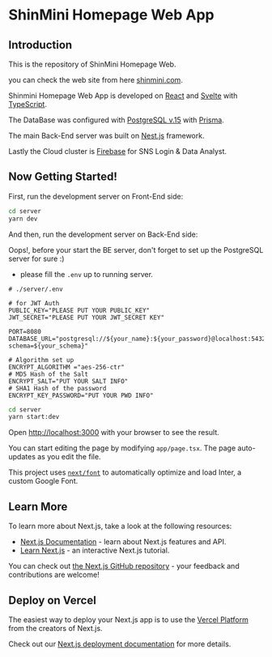 # ShinMini Homepage Web App

## Introduction

This is the repository of ShinMini Homepage Web.

you can check the web site from here [shinmini.com](https://shinmini.com).

Shinmini Homepage Web App is developed on [React](https://react.dev/) and [Svelte](https://svelte.dev/) with [TypeScript](https://www.typescriptlang.org/).

The DataBase was configured with [PostgreSQL v.15](https://www.postgresql.org/) with [Prisma](https://www.prisma.io/).

The main Back-End server was built on [Nest.js](https://nestjs.com/) framework.

Lastly the Cloud cluster is [Firebase](https://firebase.google.com/) for SNS Login & Data Analyst.

## Now Getting Started!

First, run the development server on Front-End side:

```bash
cd server
yarn dev
```

And then, run the development server on Back-End side:

Oops!, before your start the BE server, don't forget to set up the PostgreSQL server for sure :)

- please fill the `.env` up to running server.

```.env
# ./server/.env

# for JWT Auth
PUBLIC_KEY="PLEASE PUT YOUR PUBLIC_KEY"
JWT_SECRET="PLEASE PUT YOUR JWT_SECRET KEY"

PORT=8080
DATABASE_URL="postgresql://${your_name}:${your_password}@localhost:5432/${your_db}?schema=${your_schema}"

# Algorithm set up
ENCRYPT_ALGORITHM ="aes-256-ctr"
# MD5 Hash of the Salt
ENCRYPT_SALT="PUT YOUR SALT INFO"
# SHA1 Hash of the password
ENCRYPT_KEY_PASSWORD="PUT YOUR PWD INFO"
```

```bash
cd server
yarn start:dev
```

Open [http://localhost:3000](http://localhost:3000) with your browser to see the result.

You can start editing the page by modifying `app/page.tsx`. The page auto-updates as you edit the file.

This project uses [`next/font`](https://nextjs.org/docs/basic-features/font-optimization) to automatically optimize and load Inter, a custom Google Font.

## Learn More

To learn more about Next.js, take a look at the following resources:

- [Next.js Documentation](https://nextjs.org/docs) - learn about Next.js features and API.
- [Learn Next.js](https://nextjs.org/learn) - an interactive Next.js tutorial.

You can check out [the Next.js GitHub repository](https://github.com/vercel/next.js/) - your feedback and contributions are welcome!

## Deploy on Vercel

The easiest way to deploy your Next.js app is to use the [Vercel Platform](https://vercel.com/new?utm_medium=default-template&filter=next.js&utm_source=create-next-app&utm_campaign=create-next-app-readme) from the creators of Next.js.

Check out our [Next.js deployment documentation](https://nextjs.org/docs/deployment) for more details.
